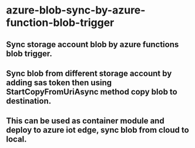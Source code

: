 # azure-blob-sync-by-azure-function-blob-trigger
## Sync storage account blob by azure functions blob trigger.
## Sync blob from different storage account by adding sas token then using StartCopyFromUriAsync method copy blob to destination.
## This can be used as container module and deploy to azure iot edge, sync blob from cloud to local.
